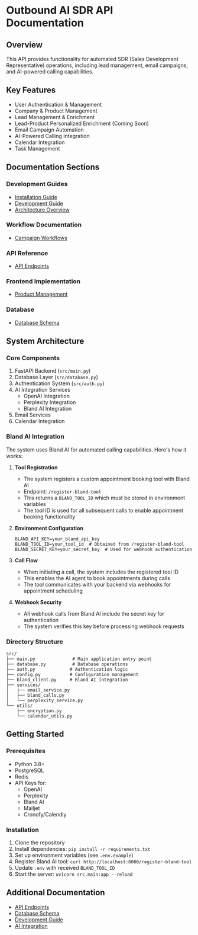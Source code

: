 # Outbound AI SDR API Documentation

## Overview
This API provides functionality for automated SDR (Sales Development Representative) operations, including lead management, email campaigns, and AI-powered calling capabilities.

## Key Features
- User Authentication & Management
- Company & Product Management
- Lead Management & Enrichment
- Lead-Product Personalized Enrichment (Coming Soon)
- Email Campaign Automation
- AI-Powered Calling Integration
- Calendar Integration
- Task Management

## Documentation Sections

### Development Guides
- [Installation Guide](installation.md)
- [Development Guide](development.md)
- [Architecture Overview](architecture.md)

### Workflow Documentation
- [Campaign Workflows](workflows.md)

### API Reference
- [API Endpoints](api/endpoints.md)

### Frontend Implementation
- [Product Management](frontend/product-management.md)

### Database
- [Database Schema](database/schema.md)

## System Architecture

### Core Components
1. FastAPI Backend (`src/main.py`)
2. Database Layer (`src/database.py`)
3. Authentication System (`src/auth.py`)
4. AI Integration Services
   - OpenAI Integration
   - Perplexity Integration
   - Bland AI Integration
5. Email Services
6. Calendar Integration

### Bland AI Integration
The system uses Bland AI for automated calling capabilities. Here's how it works:

1. **Tool Registration**
   - The system registers a custom appointment booking tool with Bland AI
   - Endpoint: `/register-bland-tool`
   - This returns a `BLAND_TOOL_ID` which must be stored in environment variables
   - The tool ID is used for all subsequent calls to enable appointment booking functionality

2. **Environment Configuration**
   ```env
   BLAND_API_KEY=your_bland_api_key
   BLAND_TOOL_ID=your_tool_id  # Obtained from /register-bland-tool
   BLAND_SECRET_KEY=your_secret_key  # Used for webhook authentication
   ```

3. **Call Flow**
   - When initiating a call, the system includes the registered tool ID
   - This enables the AI agent to book appointments during calls
   - The tool communicates with your backend via webhooks for appointment scheduling

4. **Webhook Security**
   - All webhook calls from Bland AI include the secret key for authentication
   - The system verifies this key before processing webhook requests

### Directory Structure
```
src/
├── main.py              # Main application entry point
├── database.py          # Database operations
├── auth.py             # Authentication logic
├── config.py           # Configuration management
├── bland_client.py     # Bland AI integration
├── services/
│   ├── email_service.py
│   ├── bland_calls.py
│   └── perplexity_service.py
└── utils/
    ├── encryption.py
    └── calendar_utils.py
```

## Getting Started

### Prerequisites
- Python 3.8+
- PostgreSQL
- Redis
- API Keys for:
  - OpenAI
  - Perplexity
  - Bland AI
  - Mailjet
  - Cronofy/Calendly

### Installation
1. Clone the repository
2. Install dependencies: `pip install -r requirements.txt`
3. Set up environment variables (see `.env.example`)
4. Register Bland AI tool: `curl http://localhost:8000/register-bland-tool`
5. Update `.env` with received `BLAND_TOOL_ID`
6. Start the server: `uvicorn src.main:app --reload`

## Additional Documentation
- [API Endpoints](./api/endpoints.md)
- [Database Schema](./database/schema.md)
- [Development Guide](./development.md)
- [AI Integration](./components/ai.md) 